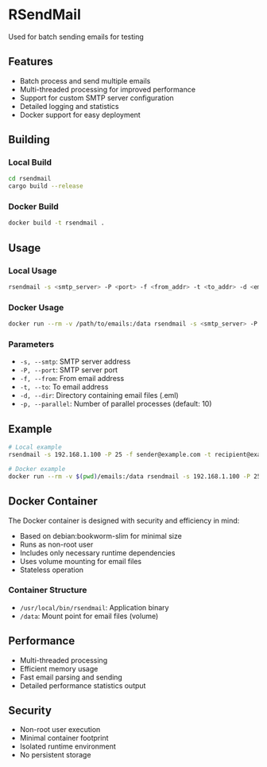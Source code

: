 # RSendMail
Used for batch sending emails for testing

## Features

- Batch process and send multiple emails
- Multi-threaded processing for improved performance
- Support for custom SMTP server configuration
- Detailed logging and statistics
- Docker support for easy deployment

## Building

### Local Build
```bash
cd rsendmail
cargo build --release
```

### Docker Build
```bash
docker build -t rsendmail .
```

## Usage

### Local Usage
```bash
rsendmail -s <smtp_server> -P <port> -f <from_addr> -t <to_addr> -d <email_dir> -p <parallel>
```

### Docker Usage
```bash
docker run --rm -v /path/to/emails:/data rsendmail -s <smtp_server> -P <port> -f <from_addr> -t <to_addr> -d /data -p <parallel>
```

### Parameters

- `-s, --smtp`: SMTP server address
- `-P, --port`: SMTP server port
- `-f, --from`: From email address
- `-t, --to`: To email address
- `-d, --dir`: Directory containing email files (.eml)
- `-p, --parallel`: Number of parallel processes (default: 10)

## Example

```bash
# Local example
rsendmail -s 192.168.1.100 -P 25 -f sender@example.com -t recipient@example.com -d ./emails -p 10

# Docker example
docker run --rm -v $(pwd)/emails:/data rsendmail -s 192.168.1.100 -P 25 -f sender@example.com -t recipient@example.com -d /data -p 10
```

## Docker Container

The Docker container is designed with security and efficiency in mind:

- Based on debian:bookworm-slim for minimal size
- Runs as non-root user
- Includes only necessary runtime dependencies
- Uses volume mounting for email files
- Stateless operation

### Container Structure

- `/usr/local/bin/rsendmail`: Application binary
- `/data`: Mount point for email files (volume)

## Performance

- Multi-threaded processing
- Efficient memory usage
- Fast email parsing and sending
- Detailed performance statistics output

## Security

- Non-root user execution
- Minimal container footprint
- Isolated runtime environment
- No persistent storage
